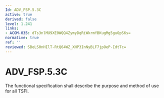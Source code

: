 ```yaml
---
Id: ADV_FSP.5.3C
active: true
derived: false
level: 1.241
links:
- ACOM-035: dTs3nlMU9XE0WQQ4ZymyDqRiWkrmYBKugMg5guOpS6s=
normative: true
ref: ''
reviewed: SBeLS0nHIlT-RtQ64WZ_XHP3InNyBLF7jpOeP-IdtTc=
---
```


# ADV_FSP.5.3C

The functional specification shall describe the purpose and method of use for all TSFI.